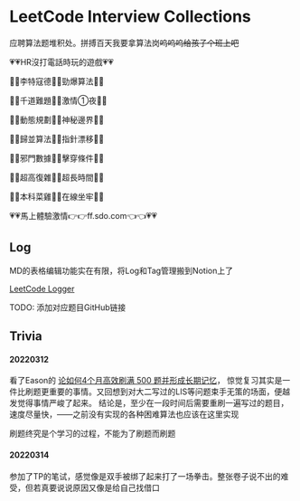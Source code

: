 # LeetCode Interview Collections

应聘算法题堆积处。拼搏百天我要拿算法岗~~呜呜呜给孩子个班上吧~~

💗💗HR沒打電話時玩的遊戲💗💗

🧡💛李特寇德💚💙勁爆算法💜🤎

💛💚千道難題💙💜激情①夜🤎🧡

💚💙動態規劃💜🤎神秘邊界🧡💛

💙💜歸並算法🤎🧡指針漂移💛💚

💜🤎邪門數據🧡💛擊穿條件💚💙

🤎🧡超高復雜💛💚超長時間💙💜

🧡💛本科菜雞💚💙在線坐牢💜🤎

💗💗馬上體驗激情👉👉ff.sdo.com👈👈💗💗

## Log

MD的表格编辑功能实在有限，将Log和Tag管理搬到Notion上了

[LeetCode Logger](https://furry-baroness-697.notion.site/52db93936d6147248b5955e12f593316?v=34f79dbe49b24aef850d9c2d38186618)

TODO: 添加对应题目GitHub链接

## Trivia

#### 20220312

看了Eason的 [论如何4个月高效刷满 500 题并形成长期记忆]( https://leetcode-cn.com/circle/discuss/jq9Zke/ )，
惊觉复习其实是一件比刷题更重要的事情。又回想到对大二写过的LIS等问题束手无策的场面，便越发觉得事情严峻了起来。 结论是，至少在一段时间后需要重刷一遍写过的题目，速度尽量快，——之前没有实现的各种困难算法也应该在这里实现

刷题终究是个学习的过程，不能为了刷题而刷题

#### 20220314 

参加了TP的笔试，感觉像是双手被绑了起来打了一场拳击。整张卷子说不出的难受，但若真要说说原因又像是给自己找借口
